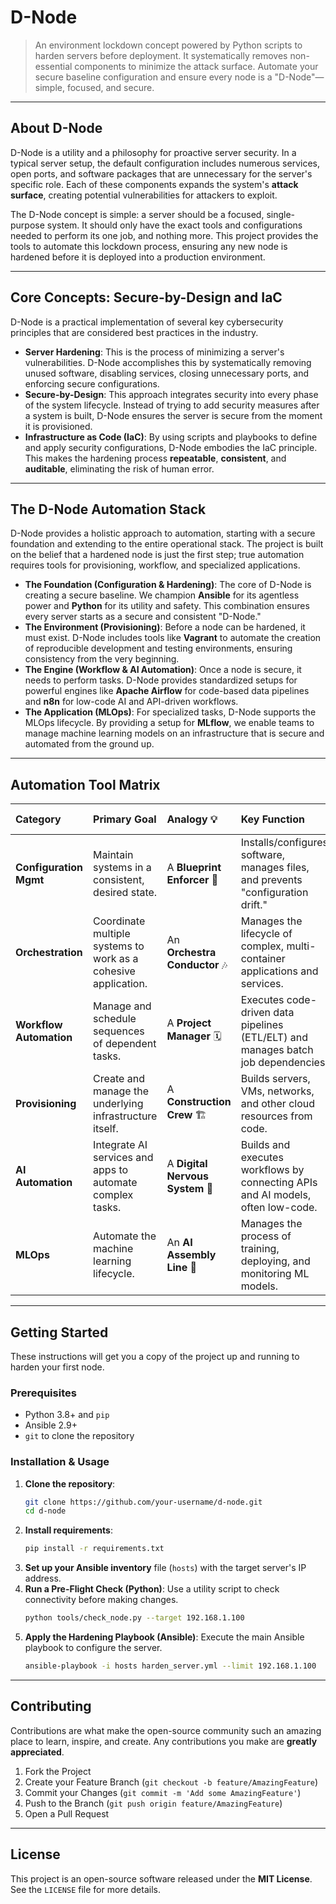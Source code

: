 # D-Node

> An environment lockdown concept powered by Python scripts to harden servers before deployment. It systematically removes non-essential components to minimize the attack surface. Automate your secure baseline configuration and ensure every node is a "D-Node"—simple, focused, and secure.

-----

## About D-Node

D-Node is a utility and a philosophy for proactive server security. In a typical server setup, the default configuration includes numerous services, open ports, and software packages that are unnecessary for the server's specific role. Each of these components expands the system's **attack surface**, creating potential vulnerabilities for attackers to exploit.

The D-Node concept is simple: a server should be a focused, single-purpose system. It should only have the exact tools and configurations needed to perform its one job, and nothing more. This project provides the tools to automate this lockdown process, ensuring any new node is hardened before it is deployed into a production environment.

-----

## Core Concepts: Secure-by-Design and IaC

D-Node is a practical implementation of several key cybersecurity principles that are considered best practices in the industry.

  * **Server Hardening**: This is the process of minimizing a server's vulnerabilities. D-Node accomplishes this by systematically removing unused software, disabling services, closing unnecessary ports, and enforcing secure configurations.
  * **Secure-by-Design**: This approach integrates security into every phase of the system lifecycle. Instead of trying to add security measures after a system is built, D-Node ensures the server is secure from the moment it is provisioned.
  * **Infrastructure as Code (IaC)**: By using scripts and playbooks to define and apply security configurations, D-Node embodies the IaC principle. This makes the hardening process **repeatable**, **consistent**, and **auditable**, eliminating the risk of human error.

-----

## The D-Node Automation Stack

D-Node provides a holistic approach to automation, starting with a secure foundation and extending to the entire operational stack. The project is built on the belief that a hardened node is just the first step; true automation requires tools for provisioning, workflow, and specialized applications.

  * **The Foundation (Configuration & Hardening)**: The core of D-Node is creating a secure baseline. We champion **Ansible** for its agentless power and **Python** for its utility and safety. This combination ensures every server starts as a secure and consistent "D-Node."
  * **The Environment (Provisioning)**: Before a node can be hardened, it must exist. D-Node includes tools like **Vagrant** to automate the creation of reproducible development and testing environments, ensuring consistency from the very beginning.
  * **The Engine (Workflow & AI Automation)**: Once a node is secure, it needs to perform tasks. D-Node provides standardized setups for powerful engines like **Apache Airflow** for code-based data pipelines and **n8n** for low-code AI and API-driven workflows.
  * **The Application (MLOps)**: For specialized tasks, D-Node supports the MLOps lifecycle. By providing a setup for **MLflow**, we enable teams to manage machine learning models on an infrastructure that is secure and automated from the ground up.

-----

## Automation Tool Matrix

| Category | Primary Goal | Analogy 💡 | Key Function | Primary Tool | Alternative Tools |
| :--- | :--- | :--- | :--- | :--- | :--- |
| **Configuration Mgmt** | Maintain systems in a consistent, desired state. | A **Blueprint Enforcer** 📜 | Installs/configures software, manages files, and prevents "configuration drift." | **Ansible** | SaltStack, CFEngine, Puppet, Chef |
| **Orchestration** | Coordinate multiple systems to work as a cohesive application. | An **Orchestra Conductor** 🎶 | Manages the lifecycle of complex, multi-container applications and services. | **Ansible** | Docker Swarm, Kubernetes, Apache Mesos |
| **Workflow Automation** | Manage and schedule sequences of dependent tasks. | A **Project Manager** 🗓️ | Executes code-driven data pipelines (ETL/ELT) and manages batch job dependencies. | **Apache Airflow** | Luigi, Prefect |
| **Provisioning** | Create and manage the underlying infrastructure itself. | A **Construction Crew** 🏗️ | Builds servers, VMs, networks, and other cloud resources from code. | **Vagrant** | Terraform, AWS CloudFormation |
| **AI Automation** | Integrate AI services and apps to automate complex tasks. | A **Digital Nervous System** 🧠 | Builds and executes workflows by connecting APIs and AI models, often low-code. | **n8n** | - |
| **MLOps** | Automate the machine learning lifecycle. | An **AI Assembly Line** 🤖 | Manages the process of training, deploying, and monitoring ML models. | **MLflow** | Kubeflow, Seldon Core |

-----

## Getting Started

These instructions will get you a copy of the project up and running to harden your first node.

### Prerequisites

  * Python 3.8+ and `pip`
  * Ansible 2.9+
  * `git` to clone the repository

### Installation & Usage

1.  **Clone the repository**:
    ```sh
    git clone https://github.com/your-username/d-node.git
    cd d-node
    ```
2.  **Install requirements**:
    ```sh
    pip install -r requirements.txt
    ```
3.  **Set up your Ansible inventory** file (`hosts`) with the target server's IP address.
4.  **Run a Pre-Flight Check (Python)**: Use a utility script to check connectivity before making changes.
    ```sh
    python tools/check_node.py --target 192.168.1.100
    ```
5.  **Apply the Hardening Playbook (Ansible)**: Execute the main Ansible playbook to configure the server.
    ```sh
    ansible-playbook -i hosts harden_server.yml --limit 192.168.1.100
    ```

-----

## Contributing

Contributions are what make the open-source community such an amazing place to learn, inspire, and create. Any contributions you make are **greatly appreciated**.

1.  Fork the Project
2.  Create your Feature Branch (`git checkout -b feature/AmazingFeature`)
3.  Commit your Changes (`git commit -m 'Add some AmazingFeature'`)
4.  Push to the Branch (`git push origin feature/AmazingFeature`)
5.  Open a Pull Request

-----

## License

This project is an open-source software released under the **MIT License**. See the `LICENSE` file for more details.
